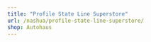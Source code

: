 ```yaml
---
title: "Profile State Line Superstore"
url: /nashua/profile-state-line-superstore/
shop: Autohaus
---
```

